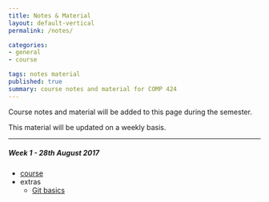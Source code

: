 ```yaml
---
title: Notes & Material
layout: default-vertical
permalink: /notes/

categories:
- general
- course

tags: notes material
published: true
summary: course notes and material for COMP 424
---
```


Course notes and material will be added to this page during the semester.

This material will be updated on a weekly basis.

***

<!--

##### Week 14 - 24th April 2017
  * extras - final report outline
    * [Spring 2017 Final Report Outline](/assets/docs/extras/2017/spring/comp424-final-report-outline-2017.pdf)

##### Week 13 - 17th April 2017
  * [course](/assets/docs/Comp424-week13.pdf)
  * extras - final report outline
    * [Spring 2017 Final Report Outline](/assets/docs/extras/2017/spring/comp424-final-report-outline-2017.pdf)
  * extras - Node.js, Express, MongoDB &c.
    * [Node.js - outline](/assets/docs/extras/2017/spring/nodejs-mongo-etc/nodejs-outline.pdf)
    * [Node.js & Express - outline](/assets/docs/extras/2017/spring/nodejs-mongo-etc/nodejs-express-outline.pdf)
    * [Node.js & MongoDB - outline](/assets/docs/extras/2017/spring/nodejs-mongo-etc/nodejs-mongo-outline.pdf)
  * extras - OAuth 2.0
    * [OAuth 2.0 & Google APIs](/assets/docs/extras/2017/spring/google-apis-overview.pdf)
  * extras - React
    * [JSX - intro](/assets/docs/extras/2017/spring/react/jsx-intro.pdf)
    * [React - intro](/assets/docs/extras/2017/spring/react/react-proofs.pdf)

##### Week 12 - 10th April 2017
  * [course](/assets/docs/Comp424-week12.pdf)
  * extras - final report outline
    * [Spring 2017 Final Report Outline](/assets/docs/extras/2017/spring/comp424-final-report-outline-2017.pdf)
  * extras - JS
    * [JS - Intro](/assets/docs/extras/2017/spring/js/js-intro.pdf)
    * [JS - Core](/assets/docs/extras/2017/spring/js/js-core.pdf)
    * [JS - Logic](/assets/docs/extras/2017/spring/js/js-logic.pdf)
    * [JS - JSON](/assets/docs/extras/2017/spring/js/js-json.pdf)

##### Week 11 - 3rd April 2017
  * [course](/assets/docs/Comp424-week11.pdf)
  * extras - full notes - HTML
    * [HTML - Intro](/assets/docs/extras/2017/spring/html/html-intro.pdf)
    * [HTML - Basics](/assets/docs/extras/2017/spring/html/html-basics.pdf)
    * [HTML - DOM Intro](/assets/docs/extras/2017/spring/html/html-dom-intro.pdf)
  * extras - full notes - HTML5
    * [HTML5 - Intro](/assets/docs/extras/2017/spring/html5/html5-intro.pdf)
    * [HTML5 - Extra](/assets/docs/extras/2017/spring/html5/html5-extra.pdf)
  * extras - full notes - CSS
    * [CSS - Intro](/assets/docs/extras/2017/spring/css/css-intro.pdf)
    * [CSS - Basics](/assets/docs/extras/2017/spring/css/css-basics.pdf)
    * [CSS - HTML5](/assets/docs/extras/2017/spring/css/css-html5.pdf)
    * [CSS - Box Model](/assets/docs/extras/2017/spring/css/css-box-model.pdf)

##### Week 10 - 27th March 2017
  * [course](/assets/docs/Comp424-week10.pdf)
  * extras
    * [design and information architecture](/assets/docs/extras/2017/spring/design-information-architecture.pdf)

##### Week 9 - 20th March 2017
  * [course](/assets/docs/Comp424-week9.pdf)
  * extras
    * [designing our app](/assets/docs/extras/2017/spring/design-our-app.pdf)

##### Week 8 - 13th March 2017
  * [course](/assets/docs/Comp424-week8.pdf)

##### Week 6 - 27th February 2017
  * [course](/assets/docs/Comp424-week6.pdf)

##### Week 5 - 20th February 2017
  * [course](/assets/docs/Comp424-week5.pdf)
  * extras
    * [design and interface](/assets/docs/extras/2017/spring/design-interface-intro.pdf)

##### Week 4 - 13th February 2017
  * [course](/assets/docs/Comp424-week4.pdf)
  * extras
    * [design mockups](/assets/docs/extras/2017/spring/design-mockups.pdf)

##### Week 3 - 6th February 2017
  * [course](/assets/docs/Comp424-week3.pdf)

##### Week 2 - 30th January 2017
  * [course](/assets/docs/Comp424-week2.pdf)

-->

##### Week 1 - 28th August 2017
  * [course](/assets/docs/2017/Comp424-week1.pdf)
  * extras
    * [Git basics](/assets/docs/extras/2017/fall/git-basics.pdf)
